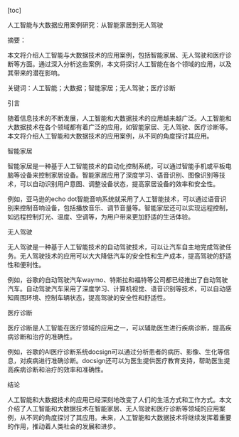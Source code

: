 
[toc]                    
                
                
人工智能与大数据应用案例研究：从智能家居到无人驾驶

摘要：

本文将介绍人工智能与大数据技术的应用案例，包括智能家居、无人驾驶和医疗诊断等方面。通过深入分析这些案例，本文将探讨人工智能在各个领域的应用，以及其带来的潜在影响。

关键词：人工智能；大数据；智能家居；无人驾驶；医疗诊断

引言

随着信息技术的不断发展，人工智能和大数据技术的应用越来越广泛。人工智能和大数据技术在各个领域都有着广泛的应用，如智能家居、无人驾驶、医疗诊断等。本文将介绍人工智能和大数据技术的应用案例，从不同的角度探讨其应用。

智能家居

智能家居是一种基于人工智能技术的自动化控制系统，可以通过智能手机或平板电脑等设备来控制家居设备。智能家居应用了深度学习、语音识别、图像识别等技术，可以自动识别用户意图、调整设备状态，提高家居设备的效率和安全性。

例如，亚马逊的echo dot智能音响系统就采用了人工智能技术，可以通过语音识别来控制音响设备，包括播放音乐、调节音量等。智能家居还可以实现远程控制，如远程控制灯光、温度、空调等，为用户带来更加舒适的生活体验。

无人驾驶

无人驾驶是一种基于人工智能技术的自动驾驶技术，可以让汽车自主地完成驾驶任务。无人驾驶技术的应用可以大大降低汽车的安全性和生产成本，提高驾驶的舒适性和便利性。

例如，谷歌的自动驾驶汽车waymo、特斯拉和福特等公司都已经推出了自动驾驶汽车。自动驾驶汽车采用了深度学习、计算机视觉、语音识别等技术，可以自动感知周围环境、控制车辆状态，提高驾驶的安全性和舒适性。

医疗诊断

医疗诊断是人工智能在医疗领域的应用之一，可以辅助医生进行疾病诊断，提高疾病诊断和治疗的准确性。

例如，谷歌的AI医疗诊断系统docsign可以通过分析患者的病历、影像、生化等信息，对疾病进行准确诊断。docsign还可以为医生提供医疗教育支持，帮助医生提高疾病诊断和治疗的效率和准确性。

结论

人工智能和大数据技术的应用已经深刻地改变了人们的生活方式和工作方式。本文介绍了人工智能和大数据技术在智能家居、无人驾驶和医疗诊断等领域的应用案例，从不同的角度探讨了其应用。未来，人工智能和大数据技术将继续发挥着重要的作用，推动着人类社会的发展和进步。

